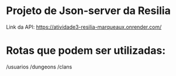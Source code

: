 # Projeto de Json-server da Resilia
Link da API: https://atividade3-resilia-marqueaux.onrender.com/
# Rotas que podem ser utilizadas:
/usuarios
/dungeons
/clans